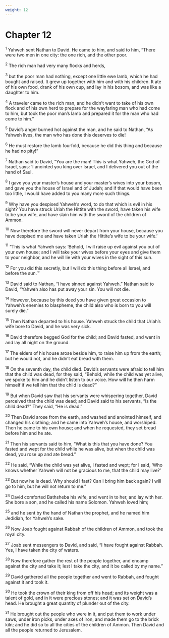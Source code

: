 ```yaml
---
weight: 12
---
```


# Chapter 12

<sup>1</sup> Yahweh sent Nathan to David. He came to him, and said to him, “There were two men in one city: the one rich, and the other poor. 

<sup>2</sup> The rich man had very many flocks and herds, 

<sup>3</sup> but the poor man had nothing, except one little ewe lamb, which he had bought and raised. It grew up together with him and with his children. It ate of his own food, drank of his own cup, and lay in his bosom, and was like a daughter to him. 

<sup>4</sup> A traveler came to the rich man, and he didn’t want to take of his own flock and of his own herd to prepare for the wayfaring man who had come to him, but took the poor man’s lamb and prepared it for the man who had come to him.” 

<sup>5</sup> David’s anger burned hot against the man, and he said to Nathan, “As Yahweh lives, the man who has done this deserves to die! 

<sup>6</sup> He must restore the lamb fourfold, because he did this thing and because he had no pity!” 

<sup>7</sup> Nathan said to David, “You are the man! This is what Yahweh, the God of Israel, says: ‘I anointed you king over Israel, and I delivered you out of the hand of Saul. 

<sup>8</sup> I gave you your master’s house and your master’s wives into your bosom, and gave you the house of Israel and of Judah; and if that would have been too little, I would have added to you many more such things. 

<sup>9</sup> Why have you despised Yahweh’s word, to do that which is evil in his sight? You have struck Uriah the Hittite with the sword, have taken his wife to be your wife, and have slain him with the sword of the children of Ammon. 

<sup>10</sup> Now therefore the sword will never depart from your house, because you have despised me and have taken Uriah the Hittite’s wife to be your wife.’ 

<sup>11</sup> “This is what Yahweh says: ‘Behold, I will raise up evil against you out of your own house; and I will take your wives before your eyes and give them to your neighbor, and he will lie with your wives in the sight of this sun. 

<sup>12</sup> For you did this secretly, but I will do this thing before all Israel, and before the sun.’” 

<sup>13</sup> David said to Nathan, “I have sinned against Yahweh.” Nathan said to David, “Yahweh also has put away your sin. You will not die. 

<sup>14</sup> However, because by this deed you have given great occasion to Yahweh’s enemies to blaspheme, the child also who is born to you will surely die.” 

<sup>15</sup> Then Nathan departed to his house. Yahweh struck the child that Uriah’s wife bore to David, and he was very sick. 

<sup>16</sup> David therefore begged God for the child; and David fasted, and went in and lay all night on the ground. 

<sup>17</sup> The elders of his house arose beside him, to raise him up from the earth; but he would not, and he didn’t eat bread with them. 

<sup>18</sup> On the seventh day, the child died. David’s servants were afraid to tell him that the child was dead, for they said, “Behold, while the child was yet alive, we spoke to him and he didn’t listen to our voice. How will he then harm himself if we tell him that the child is dead?” 

<sup>19</sup> But when David saw that his servants were whispering together, David perceived that the child was dead; and David said to his servants, “Is the child dead?” They said, “He is dead.” 

<sup>20</sup> Then David arose from the earth, and washed and anointed himself, and changed his clothing; and he came into Yahweh’s house, and worshiped. Then he came to his own house; and when he requested, they set bread before him and he ate. 

<sup>21</sup> Then his servants said to him, “What is this that you have done? You fasted and wept for the child while he was alive, but when the child was dead, you rose up and ate bread.” 

<sup>22</sup> He said, “While the child was yet alive, I fasted and wept; for I said, ‘Who knows whether Yahweh will not be gracious to me, that the child may live?’ 

<sup>23</sup> But now he is dead. Why should I fast? Can I bring him back again? I will go to him, but he will not return to me.” 

<sup>24</sup> David comforted Bathsheba his wife, and went in to her, and lay with her. She bore a son, and he called his name Solomon. Yahweh loved him; 

<sup>25</sup> and he sent by the hand of Nathan the prophet, and he named him Jedidiah, for Yahweh’s sake. 

<sup>26</sup> Now Joab fought against Rabbah of the children of Ammon, and took the royal city. 

<sup>27</sup> Joab sent messengers to David, and said, “I have fought against Rabbah. Yes, I have taken the city of waters. 

<sup>28</sup> Now therefore gather the rest of the people together, and encamp against the city and take it; lest I take the city, and it be called by my name.” 

<sup>29</sup> David gathered all the people together and went to Rabbah, and fought against it and took it. 

<sup>30</sup> He took the crown of their king from off his head; and its weight was a talent of gold, and in it were precious stones; and it was set on David’s head. He brought a great quantity of plunder out of the city. 

<sup>31</sup> He brought out the people who were in it, and put them to work under saws, under iron picks, under axes of iron, and made them go to the brick kiln; and he did so to all the cities of the children of Ammon. Then David and all the people returned to Jerusalem. 



